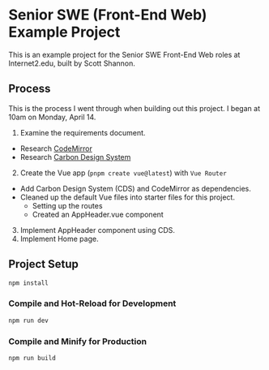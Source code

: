 # Senior SWE (Front-End Web) Example Project

This is an example project for the Senior SWE Front-End Web roles at Internet2.edu, built by Scott Shannon.

## Process

This is the process I went through when building out this project. I began at 10am on Monday, April 14.

1. Examine the requirements document.
  - Research [CodeMirror](https://codemirror.net)
  - Research [Carbon Design System](https://carbondesignsystem.com/)
2. Create the Vue app (`pnpm create vue@latest`) with `Vue Router`
  - Add Carbon Design System (CDS) and CodeMirror as dependencies.
  - Cleaned up the default Vue files into starter files for this project.
    - Setting up the routes
    - Created an AppHeader.vue component
3. Implement AppHeader component using CDS.
4. Implement Home page.

## Project Setup

```sh
npm install
```

### Compile and Hot-Reload for Development

```sh
npm run dev
```

### Compile and Minify for Production

```sh
npm run build
```
